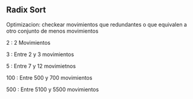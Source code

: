 Radix Sort
--------------------

Optimizacion:
	checkear movimientos que redundantes o que equivalen a otro conjunto
	de menos movimientos

2	: 2 Movimientos

3	: Entre 2 y 3 movimientos

5	: Entre 7 y 12 movimietnos

100	: Entre 500 y 700 movimientos

500	: Entre 5100 y 5500 movimientos
